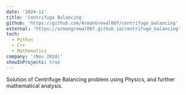```yaml
---
date: '2024-11'
title: 'Centrifuge Balancing'
github: 'https://github.com/ArmanGrewal007/centrifuge_balancing'
external: 'https://armangrewal007.github.io/centrifuge_balancing'
tech:
  - Python
  - C++
  - Mathematics
company: '(Nov 2024)'
showInProjects: true
---
```

Solution of Centrifuge Balancing problem using Physics, and further mathematical analysis.
